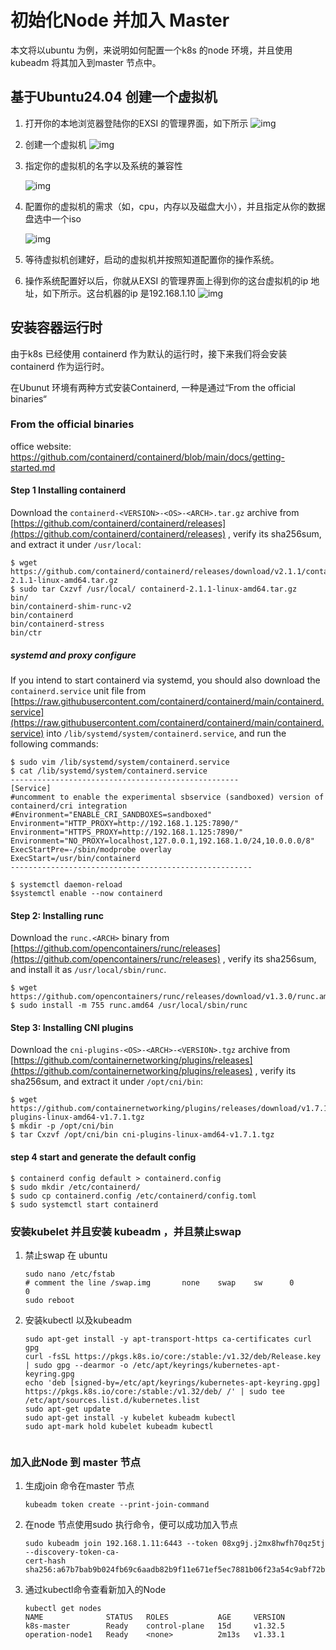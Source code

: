 # 初始化Node 并加入 Master

本文将以ubuntu 为例，来说明如何配置一个k8s 的node 环境，并且使用 kubeadm 将其加入到master 节点中。

## 基于Ubuntu24.04 创建一个虚拟机

1. 打开你的本地浏览器登陆你的EXSI 的管理界面，如下所示
   ![img](../imgs/k8s/node/create_vm.png)
2. 创建一个虚拟机
   ![img](../imgs/k8s/node/create_vm_step1.png)
3. 指定你的虚拟机的名字以及系统的兼容性

   ![img](../imgs/k8s/node/create_vm_step2.png)
4. 配置你的虚拟机的需求（如，cpu，内存以及磁盘大小），并且指定从你的数据盘选中一个iso

   ![img](../imgs/k8s/node/create_vm_step3.png)
5. 等待虚拟机创建好，启动的虚拟机并按照知道配置你的操作系统。
6. 操作系统配置好以后，你就从EXSI 的管理界面上得到你的这台虚拟机的ip 地址，如下所示。这台机器的ip 是192.168.1.10
   ![img](../imgs/k8s/node/vm.png)

## 安装容器运行时

由于k8s 已经使用 containerd 作为默认的运行时，接下来我们将会安装 containerd 作为运行时。

在Ubunut 环境有两种方式安装Containerd, 一种是通过“From the official binaries“

### From the official binaries

office website: https://github.com/containerd/containerd/blob/main/docs/getting-started.md

#### Step 1 Installing containerd

Download the `containerd-<VERSION>-<OS>-<ARCH>.tar.gz` archive from [https://github.com/containerd/containerd/releases](https://github.com/containerd/containerd/releases) , verify its sha256sum, and extract it under `/usr/local`:

```shell
$ wget  https://github.com/containerd/containerd/releases/download/v2.1.1/containerd-2.1.1-linux-amd64.tar.gz
$ sudo tar Cxzvf /usr/local/ containerd-2.1.1-linux-amd64.tar.gz
bin/
bin/containerd-shim-runc-v2
bin/containerd
bin/containerd-stress
bin/ctr
```

##### systemd and proxy configure

If you intend to start containerd via systemd, you should also download the `containerd.service` unit file from [https://raw.githubusercontent.com/containerd/containerd/main/containerd.service](https://raw.githubusercontent.com/containerd/containerd/main/containerd.service) into `/lib/systemd/system/containerd.service`, and run the following commands:

```shell
$ sudo vim /lib/systemd/system/containerd.service
$ cat /lib/systemd/system/containerd.service
---------------------------------------------------
[Service]
#uncomment to enable the experimental sbservice (sandboxed) version of containerd/cri integration
#Environment="ENABLE_CRI_SANDBOXES=sandboxed"
Environment="HTTP_PROXY=http://192.168.1.125:7890/"
Environment="HTTPS_PROXY=http://192.168.1.125:7890/"
Environment="NO_PROXY=localhost,127.0.0.1,192.168.1.0/24,10.0.0.0/8"
ExecStartPre=-/sbin/modprobe overlay
ExecStart=/usr/bin/containerd
------------------------------------------------------

$ systemctl daemon-reload
$systemctl enable --now containerd
```

#### Step 2: Installing runc

Download the `runc.<ARCH>` binary from [https://github.com/opencontainers/runc/releases](https://github.com/opencontainers/runc/releases) , verify its sha256sum, and install it as `/usr/local/sbin/runc`.

```shell
$ wget https://github.com/opencontainers/runc/releases/download/v1.3.0/runc.amd64
$ sudo install -m 755 runc.amd64 /usr/local/sbin/runc
```

#### Step 3: Installing CNI plugins

Download the `cni-plugins-<OS>-<ARCH>-<VERSION>.tgz` archive from [https://github.com/containernetworking/plugins/releases](https://github.com/containernetworking/plugins/releases) , verify its sha256sum, and extract it under `/opt/cni/bin`:

```shell
$ wget https://github.com/containernetworking/plugins/releases/download/v1.7.1/cni-plugins-linux-amd64-v1.7.1.tgz
$ mkdir -p /opt/cni/bin
$ tar Cxzvf /opt/cni/bin cni-plugins-linux-amd64-v1.7.1.tgz

```

#### step 4 start and generate the default config

```shell
$ containerd config default > containerd.config
$ sudo mkdir /etc/containerd/
$ sudo cp containerd.config /etc/containerd/config.toml
$ sudo systemctl start containerd
```

### 安装kubelet 并且安装 kubeadm ，并且禁止swap

1. 禁止swap 在 ubuntu

   ```
   sudo nano /etc/fstab
   # comment the line /swap.img       none    swap    sw      0       0
   sudo reboot

   ```
2. 安装kubectl 以及kubeadm

   ```
   sudo apt-get install -y apt-transport-https ca-certificates curl gpg
   curl -fsSL https://pkgs.k8s.io/core:/stable:/v1.32/deb/Release.key | sudo gpg --dearmor -o /etc/apt/keyrings/kubernetes-apt-keyring.gpg
   echo 'deb [signed-by=/etc/apt/keyrings/kubernetes-apt-keyring.gpg] https://pkgs.k8s.io/core:/stable:/v1.32/deb/ /' | sudo tee /etc/apt/sources.list.d/kubernetes.list
   sudo apt-get update
   sudo apt-get install -y kubelet kubeadm kubectl
   sudo apt-mark hold kubelet kubeadm kubectl


   ```

### 加入此Node 到 master 节点

1. 生成join 命令在master 节点

   ```
   kubeadm token create --print-join-command
   ```
2. 在node 节点使用sudo 执行命令，便可以成功加入节点

   ```
   sudo kubeadm join 192.168.1.11:6443 --token 08xg9j.j2mx8hwfh70qz5tj --discovery-token-ca-
   cert-hash sha256:a67b7bab9b024fb69c6aadb82b9f11e671ef5ec7881b06f23a54c9abf72bcbd0
   ```
3. 通过kubectl命令查看新加入的Node

   ```
   kubectl get nodes
   NAME              STATUS   ROLES           AGE     VERSION
   k8s-master        Ready    control-plane   15d     v1.32.5
   operation-node1   Ready    <none>          2m13s   v1.33.1
   ```

